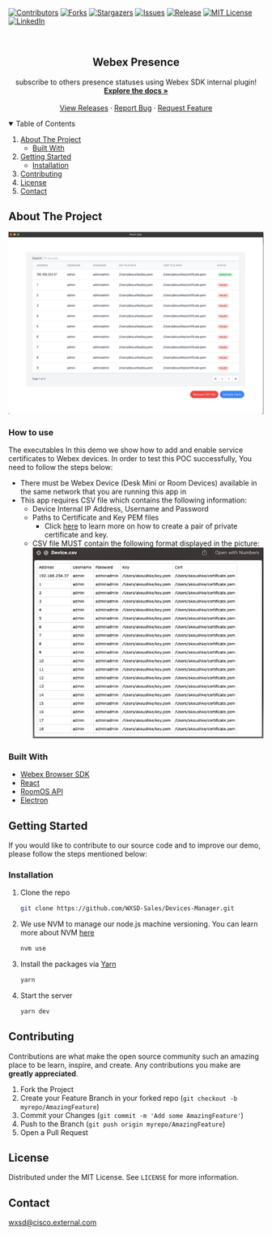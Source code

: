 [![Contributors][contributors-shield]][contributors-url]
[![Forks][forks-shield]][forks-url]
[![Stargazers][stars-shield]][stars-url]
[![Issues][issues-shield]][issues-url]
[![Release][release-shield]][issues-url]
[![MIT License][license-shield]][license-url]
[![LinkedIn][linkedin-shield]][linkedin-url]

<!-- PROJECT LOGO -->
<br />
<p align="center">
  <h2 align="center">Webex Presence</h2>

  <p align="center">
  subscribe to others presence statuses using Webex SDK internal plugin! 
    <br />
    <a href="https://github.com/WXSD-Sales/Devices-Manager"><strong>Explore the docs »</strong></a>
    <br />
    <br />
    <a href="https://github.com/WXSD-Sales/Devices-Manager/releases">View Releases</a>
    ·
    <a href="https://github.com/WXSD-Sales/Devices-Manager/issues">Report Bug</a>
    ·
    <a href="https://github.com/WXSD-Sales/Devices-Manager/issues">Request Feature</a>
  </p>
</p>

<!-- TABLE OF CONTENTS -->
<details open="open">
  <summary>Table of Contents</summary>
  <ol>
    <li>
      <a href="#about-the-project">About The Project</a>
      <ul>
        <li><a href="#built-with">Built With</a></li>
      </ul>
    </li>
    <li>
      <a href="#getting-started">Getting Started</a>
      <ul>
        <li><a href="#installation">Installation</a></li>
      </ul>
    </li>
    <li><a href="#contributing">Contributing</a></li>
    <li><a href="#license">License</a></li>
    <li><a href="#contact">Contact</a></li>
  </ol>
</details>

<!-- ABOUT THE PROJECT -->

## About The Project

[![production-screenshot](images/rebooted.png)](link)

### How to use

The executables In this demo we show how to add and enable service certificates to Webex devices. In order to test this POC successfully, You need to follow the steps below:

 - There must be Webex Device (Desk Mini or Room Devices) available in the same network that you are running this app in
 - This app requires CSV file which contains the following information:
   - Device Internal IP Address, Username and Password
   - Paths to Certificate and Key PEM files
     - Click [here](https://www.suse.com/support/kb/doc/?id=000018152) to learn more on how to create a pair of private certificate and key.
   - CSV file MUST contain the following format displayed in the picture:
   ![production-screenshot](images/devices.png)
### Built With

- [Webex Browser SDK](https://github.com/webex/webex-js-sdk)
- [React](https://reactjs.org)
- [RoomOS API](https://roomos.cisco.com/)
- [Electron](https://www.electronjs.org/)

<!-- GETTING STARTED -->

## Getting Started

If you would like to contribute to our source code and to improve our demo, please follow the steps mentioned below:

### Installation

1. Clone the repo
   ```sh
   git clone https://github.com/WXSD-Sales/Devices-Manager.git
   ```
2. We use NVM to manage our node.js machine versioning. You can learn more about NVM [here](https://github.com/nvm-sh/nvm)
   ```sh
   nvm use
   ```
3. Install the packages via [Yarn](https://classic.yarnpkg.com/en/)
   ```sh
   yarn
   ```
4. Start the server
   ```sh
   yarn dev
   ```

<!-- CONTRIBUTING -->

## Contributing

Contributions are what make the open source community such an amazing place to be learn, inspire, and create. Any contributions you make are **greatly appreciated**.

1. Fork the Project
2. Create your Feature Branch in your forked repo (`git checkout -b myrepo/AmazingFeature`)
3. Commit your Changes (`git commit -m 'Add some AmazingFeature'`)
4. Push to the Branch (`git push origin myrepo/AmazingFeature`)
5. Open a Pull Request

<!-- LICENSE -->

## License

Distributed under the MIT License. See `LICENSE` for more information.

<!-- CONTACT -->

## Contact

wxsd@cisco.external.com

<!-- MARKDOWN LINKS & IMAGES -->
<!-- https://www.markdownguide.org/basic-syntax/#reference-style-links -->

[contributors-shield]: https://img.shields.io/github/contributors/WXSD-Sales/Devices-Manager.svg?style=for-the-badge
[contributors-url]: https://github.com/WXSD-Sales/Devices-Manager/graphs/contributors
[forks-shield]: https://img.shields.io/github/forks/WXSD-Sales/Devices-Manager.svg?style=for-the-badge
[forks-url]: https://github.com/WXSD-Sales/Devices-Manager/network/members
[stars-shield]: https://img.shields.io/github/stars/WXSD-Sales/Devices-Manager.svg?style=for-the-badge
[stars-url]: https://github.com/WXSD-Sales/Devices-Manager/stargazers
[issues-shield]: https://img.shields.io/github/issues/WXSD-Sales/Devices-Manager.svg?style=for-the-badge
[issues-url]: https://github.com/WXSD-Sales/Devices-Manager/issues
[release-shield]: https://img.shields.io/github/package-json/v/WXSD-Sales/Devices-Manager
[release-url]: https://github.com/WXSD-Sales/Devices-Manager/releases
[license-shield]: https://img.shields.io/github/license/WXSD-Sales/Devices-Manager.svg?style=for-the-badge
[license-url]: https://github.com/WXSD-Sales/Devices-Manager/blob/master/LICENSE.txt
[linkedin-shield]: https://img.shields.io/badge/-LinkedIn-black.svg?style=for-the-badge&logo=linkedin&colorB=555
[linkedin-url]: https://www.linkedin.com/in/arash-koushkebaghi-9b1701a4/
[product-screenshot]: assets/images/presence.png